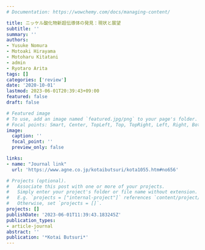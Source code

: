```yaml
---
# Documentation: https://wowchemy.com/docs/managing-content/

title: ニッケル酸化物新超伝導体の発見：現状と展望
subtitle: ''
summary: ''
authors:
- Yusuke Nomura
- Motoaki Hirayama
- Motoharu Kitatani
- admin
- Ryotaro Arita
tags: []
categories: ['review']
date: '2020-10-01'
lastmod: 2023-06-01T20:39:43+09:00
featured: false
draft: false

# Featured image
# To use, add an image named `featured.jpg/png` to your page's folder.
# Focal points: Smart, Center, TopLeft, Top, TopRight, Left, Right, BottomLeft, Bottom, BottomRight.
image:
  caption: ''
  focal_point: ''
  preview_only: false

links:
- name: "Journal link"
  url: 'https://www.agne.co.jp/kotaibutsuri/kota1055.htm#no656'

# Projects (optional).
#   Associate this post with one or more of your projects.
#   Simply enter your project's folder or file name without extension.
#   E.g. `projects = ["internal-project"]` references `content/project/deep-learning/index.md`.
#   Otherwise, set `projects = []`.
projects: []
publishDate: '2023-06-01T11:39:43.183245Z'
publication_types:
- article-journal
abstract: ''
publication: '*Kotai Butsuri*'
---
```

